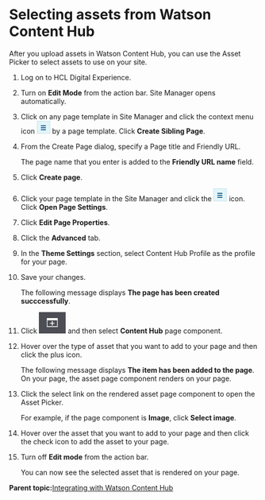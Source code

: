 # Selecting assets from Watson Content Hub 

After you upload assets in Watson Content Hub, you can use the Asset Picker to select assets to use on your site.

1.  Log on to HCL Digital Experience.

2.  Turn on **Edit Mode** from the action bar. Site Manager opens automatically.

3.  Click on any page template in Site Manager and click the context menu icon ![Screen capture of the context menu](../images/toolbar_context_menu.jpg) by a page template. Click **Create Sibling Page**.

4.  From the Create Page dialog, specify a Page title and Friendly URL.

    The page name that you enter is added to the **Friendly URL name** field.

5.  Click **Create page**.

6.  Click your page template in the Site Manager and click the ![Screen capture of the context menu](../images/toolbar_context_menu.jpg) icon. Click **Open Page Settings**.

7.  Click **Edit Page Properties**.

8.  Click the **Advanced** tab.

9.  In the **Theme Settings** section, select Content Hub Profile as the profile for your page.

10. Save your changes.

    The following message displays **The page has been created succcessfully**.

11. Click ![Add page components and applications](../images/toolbar_sm_add_app_comp_icon.JPG) and then select **Content Hub** page component.

12. Hover over the type of asset that you want to add to your page and then click the plus icon.

    The following message displays **The item has been added to the page**. On your page, the asset page component renders on your page.

13. Click the select link on the rendered asset page component to open the Asset Picker.

    For example, if the page component is **Image**, click **Select image**.

14. Hover over the asset that you want to add to your page and then click the check icon to add the asset to your page.

15. Turn off **Edit mode** from the action bar.

    You can now see the selected asset that is rendered on your page.


**Parent topic:**[Integrating with Watson Content Hub ](../integrate/int_dch.md)

